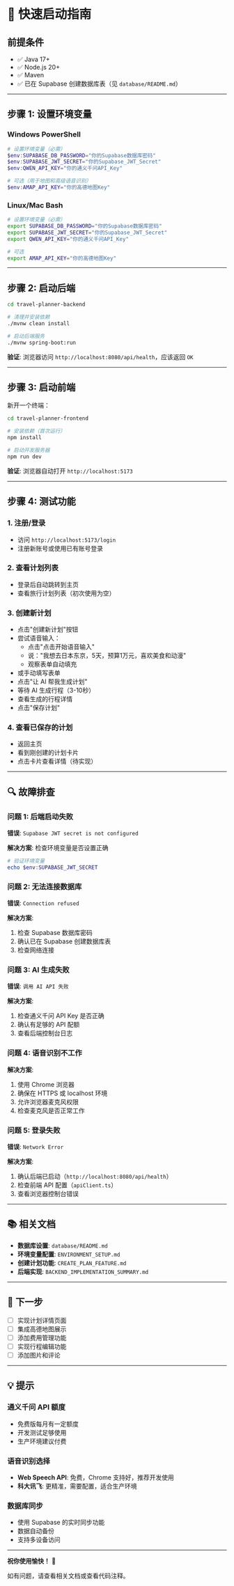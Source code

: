 # 🚀 快速启动指南

## 前提条件

- ✅ Java 17+
- ✅ Node.js 20+
- ✅ Maven
- ✅ 已在 Supabase 创建数据库表（见 `database/README.md`）

---

## 步骤 1: 设置环境变量

### Windows PowerShell

```powershell
# 设置环境变量（必需）
$env:SUPABASE_DB_PASSWORD="你的Supabase数据库密码"
$env:SUPABASE_JWT_SECRET="你的Supabase_JWT_Secret"
$env:QWEN_API_KEY="你的通义千问API_Key"

# 可选（用于地图和高级语音识别）
$env:AMAP_API_KEY="你的高德地图Key"
```

### Linux/Mac Bash

```bash
# 设置环境变量（必需）
export SUPABASE_DB_PASSWORD="你的Supabase数据库密码"
export SUPABASE_JWT_SECRET="你的Supabase_JWT_Secret"
export QWEN_API_KEY="你的通义千问API_Key"

# 可选
export AMAP_API_KEY="你的高德地图Key"
```

---

## 步骤 2: 启动后端

```bash
cd travel-planner-backend

# 清理并安装依赖
./mvnw clean install

# 启动后端服务
./mvnw spring-boot:run
```

**验证**: 浏览器访问 `http://localhost:8080/api/health`，应该返回 `OK`

---

## 步骤 3: 启动前端

新开一个终端：

```bash
cd travel-planner-frontend

# 安装依赖（首次运行）
npm install

# 启动开发服务器
npm run dev
```

**验证**: 浏览器自动打开 `http://localhost:5173`

---

## 步骤 4: 测试功能

### 1. **注册/登录**
- 访问 `http://localhost:5173/login`
- 注册新账号或使用已有账号登录

### 2. **查看计划列表**
- 登录后自动跳转到主页
- 查看旅行计划列表（初次使用为空）

### 3. **创建新计划**
- 点击"创建新计划"按钮
- 尝试语音输入：
  - 点击"点击开始语音输入"
  - 说："我想去日本东京，5天，预算1万元，喜欢美食和动漫"
  - 观察表单自动填充
- 或手动填写表单
- 点击"让 AI 帮我生成计划"
- 等待 AI 生成行程（3-10秒）
- 查看生成的行程详情
- 点击"保存计划"

### 4. **查看已保存的计划**
- 返回主页
- 看到刚创建的计划卡片
- 点击卡片查看详情（待实现）

---

## 🔍 故障排查

### 问题 1: 后端启动失败

**错误**: `Supabase JWT secret is not configured`

**解决方案**: 检查环境变量是否设置正确
```powershell
# 验证环境变量
echo $env:SUPABASE_JWT_SECRET
```

### 问题 2: 无法连接数据库

**错误**: `Connection refused`

**解决方案**: 
1. 检查 Supabase 数据库密码
2. 确认已在 Supabase 创建数据库表
3. 检查网络连接

### 问题 3: AI 生成失败

**错误**: `调用 AI API 失败`

**解决方案**:
1. 检查通义千问 API Key 是否正确
2. 确认有足够的 API 配额
3. 查看后端控制台日志

### 问题 4: 语音识别不工作

**解决方案**:
1. 使用 Chrome 浏览器
2. 确保在 HTTPS 或 localhost 环境
3. 允许浏览器麦克风权限
4. 检查麦克风是否正常工作

### 问题 5: 登录失败

**错误**: `Network Error`

**解决方案**:
1. 确认后端已启动（`http://localhost:8080/api/health`）
2. 检查前端 API 配置（`apiClient.ts`）
3. 查看浏览器控制台错误

---

## 📚 相关文档

- **数据库设置**: `database/README.md`
- **环境变量配置**: `ENVIRONMENT_SETUP.md`
- **创建计划功能**: `CREATE_PLAN_FEATURE.md`
- **后端实现**: `BACKEND_IMPLEMENTATION_SUMMARY.md`

---

## 🎯 下一步

- [ ] 实现计划详情页面
- [ ] 集成高德地图展示
- [ ] 添加费用管理功能
- [ ] 实现行程编辑功能
- [ ] 添加图片和评论

---

## 💡 提示

### 通义千问 API 额度

- 免费版每月有一定额度
- 开发测试足够使用
- 生产环境建议付费

### 语音识别选择

- **Web Speech API**: 免费，Chrome 支持好，推荐开发使用
- **科大讯飞**: 更精准，需要配置，适合生产环境

### 数据库同步

- 使用 Supabase 的实时同步功能
- 数据自动备份
- 支持多设备访问

---

**祝你使用愉快！** 🎉

如有问题，请查看相关文档或查看代码注释。

